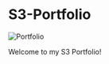 # S3-Portfolio

![Portfolio](https://user-images.githubusercontent.com/99720686/158149850-234d888b-5887-4f84-9df3-32511c103a44.gif)

Welcome to my S3 Portfolio!
